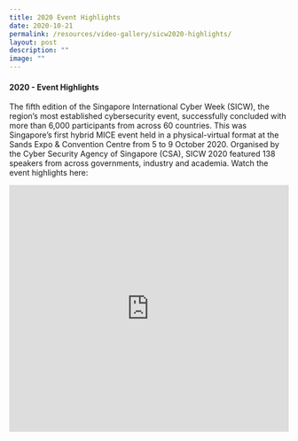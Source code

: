 ```yaml
---
title: 2020 Event Highlights
date: 2020-10-21
permalink: /resources/video-gallery/sicw2020-highlights/
layout: post
description: ""
image: ""
---
```

#### **2020 - Event Highlights**

The fifth edition of the Singapore International Cyber Week (SICW), the region’s most established cybersecurity event, successfully concluded with more than 6,000 participants from across 60 countries. This was Singapore’s first hybrid MICE event held in a physical-virtual format at the Sands Expo &amp; Convention Centre from 5 to 9 October 2020. Organised by the Cyber Security Agency of Singapore (CSA), SICW 2020 featured 138 speakers from across governments, industry and academia. Watch the event highlights here:

<iframe allowfullscreen="" allow="accelerometer; autoplay; clipboard-write; encrypted-media; gyroscope; picture-in-picture" title="YouTube video player" src="https://www.youtube.com/embed/Ox-U1kJqsHM" width="100%" height="445" frameborder="0"></iframe>